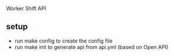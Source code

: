Worker Shift API
## setup
- run make config to create the config file
- run make init to generate api from api.yml (based on Open API)

